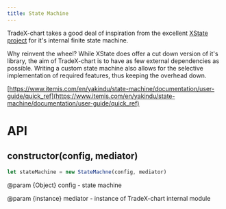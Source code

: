 ```yaml
---
title: State Machine
---
```


TradeX-chart takes a good deal of inspiration from the excellent [XState project](https://xstate.js.org/) for it's internal finite state machine.

Why reinvent the wheel? While XState does offer a cut down version of it's library, the aim of TradeX-chart is to have as few external dependencies as possible. Writing a custom state machine also allows for the selective implementation of required features, thus keeping the overhead down.

[https://www.itemis.com/en/yakindu/state-machine/documentation/user-guide/quick_ref](https://www.itemis.com/en/yakindu/state-machine/documentation/user-guide/quick_ref)

# API

## constructor(config, mediator)

```javascript
let stateMachine = new StateMachne(config, mediator)
```

@param {Object} config - state machine

@param {instance} mediator - instance of TradeX-chart internal module
